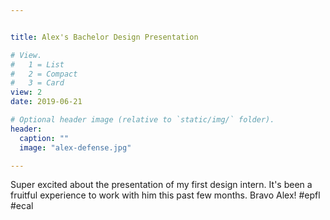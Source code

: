 ```yaml
---


title: Alex's Bachelor Design Presentation

# View.
#   1 = List
#   2 = Compact
#   3 = Card
view: 2
date: 2019-06-21

# Optional header image (relative to `static/img/` folder).
header:
  caption: ""
  image: "alex-defense.jpg"

---
```

Super excited about the presentation of my first design intern. 
It's been a fruitful experience to work with him this past few months. 
Bravo Alex! #epfl #ecal

